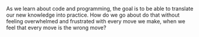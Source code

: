 As we learn about code and programming, the goal is to be able to translate our new knowledge into practice. How do we go about do that without feeling overwhelmed and frustrated with every move we make, when we feel that every move is the wrong move?
